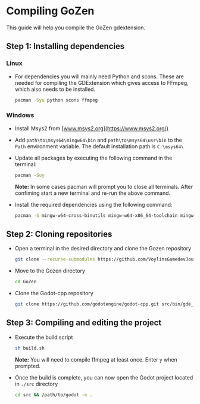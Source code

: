 # Compiling GoZen

This guide will help you compile the GoZen gdextension.

## Step 1: Installing dependencies

### Linux

- For dependencies you will mainly need Python and scons. These are needed for compiling the GDExtension which gives access to FFmpeg, which also needs to be installed.

    ```bash
    pacman -Syu python scons ffmpeg
    ```
### Windows

- Install Msys2 from [www.msys2.org](https://www.msys2.org/)
- Add `path\to\msys64\mingw64\bin` and `path\to\msys64\usr\bin` to the `Path` environment variable. The default installation path is `C:\msys64\`

- Update all packages by executing the following command in the terminal:

    ```bash
    pacman -Suy
    ```

    **Note:** In some cases pacman will prompt you to close all terminals. After confiming start a new terminal and re-run the above command.

- Install the required dependencies using the following command:

    ```bash
    pacman -S mingw-w64-cross-binutils mingw-w64-x86_64-toolchain mingw-w64-x86_64-scons mingw-w64-x86_64-yasm diffutils make
    ```

## Step 2: Cloning repositories

- Open a terminal in the desired directory and clone the Gozen repository

    ```bash
    git clone --recurse-submodules https://github.com/VoylinsGamedevJourney/GoZen.git
    ```

- Move to the Gozen directory

    ```bash
    cd GoZen
    ```

- Clone the Godot-cpp repository

    ```bash
    git clone https://github.com/godotengine/godot-cpp.git src/bin/gde_ffmpeg/godot-cpp
    ```

## Step 3: Compiling and editing the project

- Execute the build script

    ```bash
    sh build.sh
    ```

    **Note:** You will need to compile ffmpeg at least once. Enter `y` when prompted.

- Once the build is complete, you can now open the Godot project located in `./src` directory

    ```bash
    cd src && /path/to/godot -e .
    ```

